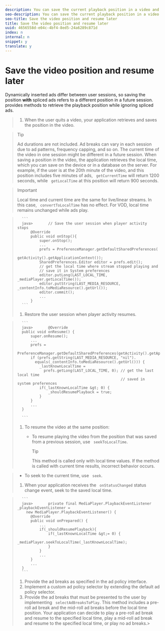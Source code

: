 ```yaml
---
description: You can save the current playback position in a video and resume playing at the same position in a future session.
seo-description: You can save the current playback position in a video and resume playing at the same position in a future session.
seo-title: Save the video position and resume later
title: Save the video position and resume later
uuid: 4656558d-e04c-4bf4-8ed5-24a6289c871d
index: n
internal: n
snippet: y
translate: y
---
```


# Save the video position and resume later

Dynamically inserted ads differ between user sessions, so saving the position **with** spliced ads refers to a different position in a future session.  <!-- PH element: phrases/primetime-sdk-name --> provides methods to retrieve the playback position while ignoring spliced ads.

>1. When the user quits a video, your application retrieves and saves the position in the video.

>   >[!TIP]
>   >
>   >Ad durations are not included.
>   Ad breaks can vary in each session due to ad patterns, frequency capping, and so on. The current time of the video in one session might be different in a future session. When saving a position in the video, the application retrieves the local time, which you can save on the device or in a database on the server.
>   For example, if the user is at the 20th minute of the video, and this position includes five minutes of ads, ` getCurrentTime` will return 1200 seconds, while ` getLocalTime` at this position will return 900 seconds. 

>   >[!IMPORTANT]
>   >
>   >Local time and current time are the same for live/linear streams. In this case, ` convertToLocalTime` has no effect. For VOD, local time remains unchanged while ads play. 
>

>    
>       ```
>       java>       // Save the user session when player activity stops 
>           @Override 
>           public void onStop(){ 
>               super.onStop(); 
>               ... 
>               prefs = PreferenceManager.getDefaultSharedPreferences( 
>                                         getActivity().getApplicationContext()); 
>               SharedPreferences.Editor editor = prefs.edit(); 
>               // get the local time where stream stopped playing and  
>               // save it in System preferences 
>               editor.putLong(LAST_LOCAL_TIME, _mediaPlayer.getLocalTime());  
>               editor.putString(LAST_MEDIA_RESOURCE, _contentInfo.toMediaResource().getUrl()); 
>               editor.commit(); 
>               ... 
>           }
>       ```
>1. Restore the user session when player activity resumes.
>

>    
>       ```
>       java>       @Override 
>       public void onResume() { 
>           super.onResume(); 
>           ... 
>           prefs =  
>             PreferenceManager.getDefaultSharedPreferences(getActivity().getApplicationContext()); 
>           if (prefs.getString(LAST_MEDIA_RESOURCE, "nil"). 
>             equals(_contentInfo.toMediaResource().getUrl())) { 
>               _lastKnownLocalTime =  
>                 prefs.getLong(LAST_LOCAL_TIME, 0); // get the last local time  
>                                                    // saved in system preferences 
>               if(_lastKnownLocalTime &gt; 0) { 
>                   _shouldResumePlayback = true; 
>               } 
>           } 
>           ... 
>       } 
>       
>       ```
>1. To resume the video at the same position:
>    
>    * To resume playing the video from the position that was saved from a previous session, use ` seekToLocalTime`. 
>      >[!TIP]
>      >
>      >This method is called only with local time values. If the method is called with current time results, incorrect behavior occurs.

>    * To seek to the current time, use ` seek`.
>    
>1. When your application receives the ` onStatusChanged` status change event, seek to the saved local time.

>    
>       ```
>       java>       private final MediaPlayer.PlaybackEventListener _playbackEventListener =  
>         new MediaPlayer.PlaybackEventListener() { 
>           @Override 
>           public void onPrepared() { 
>               ... 
>               if(_shouldResumePlayback){ 
>                   if(_lastKnownLocalTime &gt;= 0) { 
>                        _mediaPlayer.seekToLocalTime(_lastKnownLocalTime); 
>                   } 
>               } 
>               ... 
>           } 
>           ... 
>       }
>       ```
>1. Provide the ad breaks as specified in the ad policy interface.
>1. Implement a custom ad policy selector by extending the default ad policy selector.
>1. Provide the ad breaks that must be presented to the user by implementing ` selectAdBreaksToPlay`.
>   This method includes a pre-roll ad break and the mid-roll ad breaks before the local time position. Your application can decide to play a pre-roll ad break and resume to the specified local time, play a mid-roll ad break and resume to the specified local time, or play no ad breaks.>

